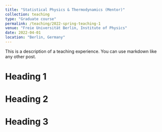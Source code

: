 ```yaml
---
title: "Statistical Physics & Thermodynamics (Mentor)"
collection: teaching
type: "Graduate course"
permalink: /teaching/2022-spring-teaching-1
venue: "Freie Universität Berlin, Institute of Physics"
date: 2022-04-01
location: "Berlin, Germany"
---
```


This is a description of a teaching experience. You can use markdown like any other post.

Heading 1
======

Heading 2
======

Heading 3
======